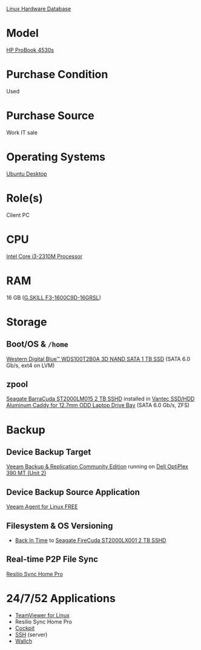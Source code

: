 [Linux Hardware Database](https://linux-hardware.org/?probe=690892aaa2)

# Model

[HP ProBook 4530s](https://support.hp.com/us-en/product/hp-probook-4530s-notebook-pc/5060880)

# Purchase Condition

Used

# Purchase Source

Work IT sale

# Operating Systems

[Ubuntu Desktop](https://ubuntu.com/download/desktop)

# Role(s)

Client PC

# CPU

[Intel Core i3-2310M Processor](https://ark.intel.com/content/www/us/en/ark/products/52220/intel-core-i3-2310m-processor-3m-cache-2-10-ghz.html)

# RAM

16 GB ([G.SKILL F3-1600C9D-16GRSL](http://www.gskill.com/product/2/159/1537259792/F3-1600C9D-16GRSLRipjaws-DDR3-SO-DIMMDDR3L-1600MHz-CL9-9-9-1.35V16GB-(2x8GB)))

# Storage

## Boot/OS & `/home`

[Western Digital Blue™ WDS100T2B0A 3D NAND SATA 1 TB SSD](https://documents.westerndigital.com/content/dam/doc-library/en_us/assets/public/western-digital/product/internal-drives/wd-blue-ssd/data-sheet-wd-blue-3d-nand-sata-ssd-2879-800092.pdf) (SATA 6.0 Gb/s, ext4 on LVM)

## zpool

[Seagate BarraCuda ST2000LM015 2 TB SSHD](https://www.seagate.com/www-content/product-content/seagate-laptop-fam/barracuda_25/en-us/docs/100807728a.pdf) installed in [Vantec SSD/HDD Aluminum Caddy for 12.7mm ODD Laptop Drive Bay](https://www.vantecusa.com/products_detail.php?p_id=144&p_name=SSD%2FHDD+Aluminum+Caddy+for+12.7mm+ODD+Laptop+Drive+Bay&pc_id=6&pc_name=Converters&pt_id=2&pt_name=Hard+Drive+Accessories) (SATA 6.0 Gb/s, ZFS)

# Backup

## Device Backup Target 

[Veeam Backup & Replication Community Edition](https://www.veeam.com/virtual-machine-backup-solution-free.html) running on [Dell OptiPlex 390 MT (Unit 2)](https://github.com/jdrch/Hardware/blob/master/Dell%20OptiPlex%20390-1%20MT.md)

## Device Backup Source Application

[Veeam Agent for Linux FREE](https://www.veeam.com/linux-backup-free.html)

## Filesystem & OS Versioning

* [Back In Time](https://github.com/bit-team/backintime) to [Seagate FireCuda ST2000LX001 2 TB SSHD](https://github.com/jdrch/Hardware/blob/master/HP%20ProBook%204530s.md#zpool)

## Real-time P2P File Sync

[Resilio Sync Home Pro](https://www.resilio.com/individuals/)

# 24/7/52 Applications

* [TeamViewer for Linux](https://www.teamviewer.com/en-us/download/linux/)
* Resilio Sync Home Pro
* [Cockpit](https://cockpit-project.org/)
* [SSH](https://www.openssh.com/) (server)
* [Wallch](https://sourceforge.net/projects/wall-changer/)
